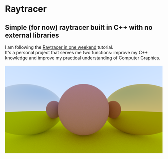 # Raytracer
## Simple (for now) raytracer built in C++ with no external libraries
I am following the [Raytracer in one weekend](https://raytracing.github.io/books/RayTracingInOneWeekend.html) tutorial. <br/>
It's a personal project that serves me two functions: improve my C++ knowledge and improve my practical understanding of Computer Graphics.
<br/><br/>
![](./res/metallicDiffuse.png)
